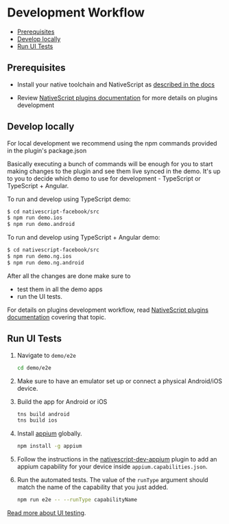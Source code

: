 # Development Workflow

<!-- TOC depthFrom:2 -->

- [Prerequisites](#prerequisites)
- [Develop locally](#develop-locally)
- [Run UI Tests](#run-ui-tests)

<!-- /TOC -->


## Prerequisites

* Install your native toolchain and NativeScript as [described in the docs](https://docs.nativescript.org/start/quick-setup)

* Review [NativeScript plugins documentation](https://docs.nativescript.org/plugins/plugins) for more details on plugins development


## Develop locally

For local development we recommend using the npm commands provided in the plugin's package.json

Basically executing a bunch of commands will be enough for you to start making changes to the plugin and see them live synced in the demo. It's up to you to decide which demo to use for development - TypeScript or TypeScript + Angular.


To run and develop using TypeScript demo:
```bash
$ cd nativescript-facebook/src
$ npm run demo.ios
$ npm run demo.android
```

To run and develop using TypeScript + Angular demo:
```bash
$ cd nativescript-facebook/src
$ npm run demo.ng.ios
$ npm run demo.ng.android
```

After all the changes are done make sure to 
- test them in all the demo apps 
- run the UI tests.

For details on plugins development workflow, read [NativeScript plugins documentation](https://docs.nativescript.org/plugins/building-plugins#step-2-set-up-a-development-workflow) covering that topic.


## Run UI Tests

1. Navigate to `demo/e2e`
    ``` bash
    cd demo/e2e
    ```

2. Make sure to have an emulator set up or connect a physical Android/iOS device.

3. Build the app for Android or iOS
    ```bash
    tns build android
    tns build ios
    ```
4. Install [appium](http://appium.io/) globally.
    ``` bash
    npm install -g appium
    ```

5. Follow the instructions in the [nativescript-dev-appium](https://github.com/nativescript/nativescript-dev-appium#custom-appium-capabilities) plugin to add an appium capability for your device inside `appium.capabilities.json`.

7. Run the automated tests. The value of the `runType` argument should match the name of the capability that you just added.
    ``` bash
    npm run e2e -- --runType capabilityName
    ```

[Read more about UI testing](https://docs.nativescript.org/plugins/ui-tests).
